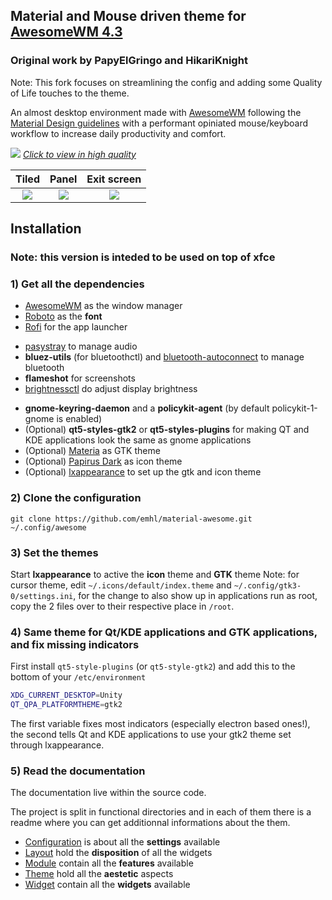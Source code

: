 ## Material and Mouse driven theme for [AwesomeWM 4.3](https://awesomewm.org/)

### Original work by PapyElGringo and HikariKnight

Note: This fork focuses on streamlining the config and adding some Quality of Life touches to the theme.

An almost desktop environment made with [AwesomeWM](https://awesomewm.org/) following the [Material Design guidelines](https://material.io) with a performant opiniated mouse/keyboard workflow to increase daily productivity and comfort.

[![](./theme/PapyElGringo-theme/demo.gif?raw=true)](https://www.reddit.com/r/unixporn/comments/anp51q/awesome_material_awesome_workflow/)
*[Click to view in high quality](https://www.reddit.com/r/unixporn/comments/anp51q/awesome_material_awesome_workflow/)*

| Tiled         | Panel         | Exit screen   |
|:-------------:|:-------------:|:-------------:|
|![](https://i.imgur.com/fELCtep.png)|![](https://i.imgur.com/7IthpQS.png)|![](https://i.imgur.com/rcKOLYQ.png)|

## Installation

### Note: this version is inteded to be used on top of xfce

### 1) Get all the dependencies

- [AwesomeWM](https://awesomewm.org/) as the window manager
- [Roboto](https://fonts.google.com/specimen/Roboto) as the **font**
- [Rofi](https://github.com/DaveDavenport/rofi) for the app launcher
<!-- - [picom](https://github.com/yshui/picom) as compositor -->
- [pasystray](https://github.com/christophgysin/pasystray) to manage audio
- __bluez-utils__ (for bluetoothctl) and [bluetooth-autoconnect](https://github.com/jrouleau/bluetooth-autoconnect) to manage bluetooth
- __flameshot__ for screenshots
- [brightnessctl](https://github.com/Hummer12007/brightnessctl) do adjust display brightness
<!-- - [Compton fork](https://github.com/tryone144/compton) for the compositor (blur and animations) -->
<!-- - [i3lock-fancy](https://github.com/meskarune/i3lock-fancy) the lockscreen application -->
<!-- - [xclip](https://github.com/astrand/xclip) for copying screenshots to clipboard -->
- __gnome-keyring-daemon__ and a __policykit-agent__ (by default policykit-1-gnome is enabled)
- (Optional) __qt5-styles-gtk2__ or __qt5-styles-plugins__ for making QT and KDE applications look the same as gnome applications
- (Optional) [Materia](https://github.com/nana-4/materia-theme) as GTK theme
- (Optional) [Papirus Dark](https://github.com/PapirusDevelopmentTeam/papirus-icon-theme) as icon theme
- (Optional) [lxappearance](https://sourceforge.net/projects/lxde/files/LXAppearance/) to set up the gtk and icon theme
<!-- - (Optional) [xbacklight](https://www.x.org/archive/X11R7.5/doc/man/man1/xbacklight.1.html) for adjusting brightness on laptops (disabled by default) -->
<!-- - (Optional) [kde-spectacle](https://kde.org/applications/utilities/org.kde.spectacle) my personal screenshot utility of choice, can be replaced by whichever you want, just remember to edit the screenshot utility script -->

### 2) Clone the configuration

```shell
git clone https://github.com/emhl/material-awesome.git ~/.config/awesome
```

### 3) Set the themes
Start **lxappearance** to active the **icon** theme and **GTK** theme
Note: for cursor theme, edit `~/.icons/default/index.theme` and `~/.config/gtk3-0/settings.ini`, for the change to also show up in applications run as root, copy the 2 files over to their respective place in `/root`.

### 4) Same theme for Qt/KDE applications and GTK applications, and fix missing indicators

First install `qt5-style-plugins` (or `qt5-style-gtk2`) and add this to the bottom of your `/etc/environment`

```bash
XDG_CURRENT_DESKTOP=Unity
QT_QPA_PLATFORMTHEME=gtk2
```

The first variable fixes most indicators (especially electron based ones!), the second tells Qt and KDE applications to use your gtk2 theme set through lxappearance.

### 5) Read the documentation

The documentation live within the source code.

The project is split in functional directories and in each of them there is a readme where you can get additionnal informations about the them.

- [Configuration](./configuration) is about all the **settings** available
- [Layout](./layout) hold the **disposition** of all the widgets
- [Module](./module) contain all the **features** available
- [Theme](./theme) hold all the **aestetic** aspects
- [Widget](./widget) contain all the **widgets** available
